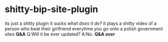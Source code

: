 # shitty-bip-site-plugin
its just a shitty plugin it sucks
_what does it do?_
it plays a shitty video of a person who beat their girlfriend everytime you go onto a polish government sites
**Q&A**
Q:Will it be ever updated?
A:No.
**Q&A _over_**
